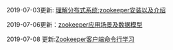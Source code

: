 2019-07-03更新:   [理解分布式系统](https://github.com/haoxiaoyong1014/zookeeperGuide/blob/master/理解分布式系统.md);[zookeeper安装以及介绍](https://github.com/haoxiaoyong1014/zookeeperGuide/blob/master/zookeeper安装以及介绍.md)

2019-07-06更新：[zookeeper应用场景及数据模型](https://github.com/haoxiaoyong1014/zookeeperGuide/blob/master/zookeeper应用场景及数据模型.md)

2019-07-08 更新:[Zookeeper客户端命令行学习]()

